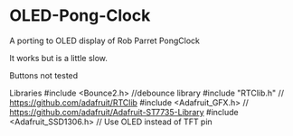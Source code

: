 # OLED-Pong-Clock
A porting to OLED display of Rob Parret PongClock

It works but is a little slow.

Buttons not tested

Libraries
#include <Bounce2.h>		//debounce library
#include "RTClib.h" // https://github.com/adafruit/RTClib
#include <Adafruit_GFX.h>    // https://github.com/adafruit/Adafruit-ST7735-Library
#include <Adafruit_SSD1306.h>   // Use OLED instead of TFT pin
